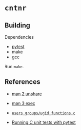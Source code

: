 # `cntnr`

## Building

Dependencies

- [pytest](https://docs.pytest.org/en/7.1.x/getting-started.html)
- make
- gcc

Run `make`.

## References

- [man 2 unshare](https://man7.org/linux/man-pages/man2/unshare.2.html)

- [man 3 exec](https://man7.org/linux/man-pages/man3/exec.3.html)

- [`users_groups/ugid_functions.c`](https://man7.org/tlpi/code/online/dist/users_groups/ugid_functions.c.html)

- [Running C unit tests with pytest](https://p403n1x87.github.io/running-c-unit-tests-with-pytest.html)